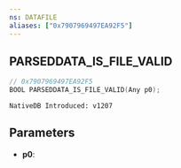 ```yaml
---
ns: DATAFILE
aliases: ["0x7907969497EA92F5"]
---
```

## PARSEDDATA_IS_FILE_VALID

```c
// 0x7907969497EA92F5
BOOL PARSEDDATA_IS_FILE_VALID(Any p0);
```

```
NativeDB Introduced: v1207
```

## Parameters
* **p0**:

